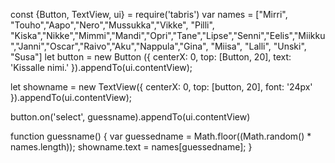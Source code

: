 const {Button, TextView, ui} = require('tabris')
var names = ["Mirri", "Touho","Aapo","Nero","Mussukka","Vikke", "Pilli", "Kiska","Nikke","Mimmi","Mandi","Opri","Tane","Lipse","Senni","Eelis","Miikku","Janni","Oscar","Raivo","Aku","Nappula","Gina", "Miisa", "Lalli", "Unski", "Susa"]
let button = new Button ({
	centerX: 0, top: [Button, 20],
	text: 'Kissalle nimi.'
}).appendTo(ui.contentView);

let showname = new TextView({
	centerX: 0, top: [button, 20],
	font: '24px'
}).appendTo(ui.contentView);

button.on('select', guessname).appendTo(ui.contentView)

function guessname() {
	var guessedname = Math.floor((Math.random() * names.length));
	showname.text = names[guessedname];
}
